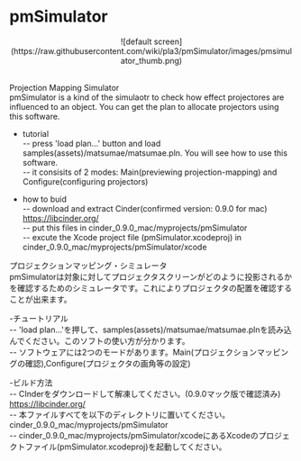 # pmSimulator

<center>![default screen](https://raw.githubusercontent.com/wiki/pla3/pmSimulator/images/pmsimulator_thumb.png)</center><br>

Projection Mapping Simulator<br>
pmSimulator is a kind of the simulaotr to check how effect projectores are influenced to an object. You can get the plan to allocate projectors using this software.<br>

- tutorial<br>
-- press 'load plan...' button and load samples(assets)/matsumae/matsumae.pln. You will see how to use this software.<br>
-- it consisits of 2 modes: Main(previewing projection-mapping) and Configure(configuring projectors)<br>

- how to buid<br>
-- download and extract Cinder(confirmed version: 0.9.0 for mac) https://libcinder.org/<br>
-- put this files in cinder_0.9.0_mac/myprojects/pmSimulator<br>
-- excute the Xcode project file (pmSimulator.xcodeproj) in cinder_0.9.0_mac/myprojects/pmSimulator/xcode<br>

プロジェクションマッピング・シミュレータ<br>
pmSimulatorは対象に対してプロジェクタスクリーンがどのように投影されるかを確認するためのシミュレータです。これによりプロジェクタの配置を確認することが出来ます。<br>

-チュートリアル<br>
-- 'load plan...'を押して、samples(assets)/matsumae/matsumae.plnを読み込んでください。このソフトの使い方が分かります。<br>
-- ソフトウェアには2つのモードがあります。Main(プロジェクションマッピングの確認),Configure(プロジェクタの画角等の設定)<br>

-ビルド方法<br>
-- CInderをダウンロードして解凍してください。(0.9.0マック版で確認済み) https://libcinder.org/<br>
-- 本ファイルすべてを以下のディレクトリに置いてください。cinder_0.9.0_mac/myprojects/pmSimulator<br>
-- cinder_0.9.0_mac/myprojects/pmSimulator/xcodeにあるXcodeのプロジェクトファイル(pmSimulator.xcodeproj)を起動してください。<br>
